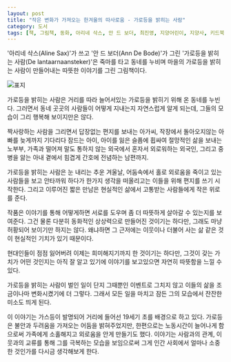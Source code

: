 ```yaml
---
layout: post
title: "작은 변화가 가져오는 한겨울의 따사로움 - 가로등을 밝히는 사람"
category: 도서
tags: [책, 그림책, 동화, 아리네 삭스, 안 드 보더, 최진영, 지양어린이, 지양사, 키드북, 서평]
---
```


'아리네 삭스(Aline Sax)'가 쓰고
'안 드 보더(Ann De Bode)'가 그린
'가로등을 밝히는 사람(De lantaarnaansteker)'은
죽마를 타고 동네를 누비며 마을의 가로등을 밝히는 사람이 만들어내는 따뜻한 이야기를 그린 그림책이다.

![표지](https://lh3.googleusercontent.com/26zw4I38jb9lRH79lNUzFpJHeiV4QZXMEWbvD5Um9KjYOnfQ2PYPThqCW5q4CAfYEZ7JOiPWhCSB-Q=s480)

가로등을 밝히는 사람은 거리를 따라 늘어서있는 가로등을 밝히기 위해 온 동네를 누빈다.
그러면서 동네 곳곳의 사람들이 어떻게 지내는지 자연스럽게 알게 되는데,
그들의 모습이 그리 행복해 보이지만은 않다.

짝사랑하는 사람을 그리면서 답장없는 편지를 보내는 아가씨,
작장에서 돌아오지않는 아빠를 늦게까지 기다리다 잠드는 아이,
아이를 잃은 슬픔에 휩싸여 절망적인 삶을 보내는 노부부,
가족과 떨어져 말도 통하지 않는 외국에서 혼자서 외로워하는 외국인,
그리고 중병을 앓는 아내 곁에서 힘겹게 간호에 전념하는 남편까지.

가로등을 밝히는 사람은 눈 내리는 추운 겨울날,
어둠속에서 홀로 외로움을 죽이고 있는 사람들을 보고 안타까워 하다가
한가지 생각을 떠올리고는 이들을 위해 편지를 쓰기 시작한다.
그리고 이루어진 짧은 만남은 현실적인 삶에서 고통받는 사람들에게 작은 위로를 준다.

작품은 이야기를 통해 어떻게하면 서로를 도우며 좀 더 따뜻하게 살아갈 수 있는지를 보여준다.
그건 물론 다분히 동화적인 상상력으로 만들어진 것이기는 하다만,
그래도 마냥 허황되어 보이기만 하지는 않다.
왜냐하면 그 근저에는 이웃이나 더불어 사는 삶 같은 것이 현실적인 기치가 있기 때문이다.

현대인들이 점점 잃어버려 이제는 희미해지기까지 한 것이기는 하다만,
그것이 갖는 가치가 어떤 것인지는 아직 잘 알고 있기에
이야기를 보고있으면 자연히 따뜻함을 느낄 수 있다.

가로등을 밝히는 사람이 벌인 일이 단지 그때뿐인 이벤트로 그치지 않고
이들의 삶을 조금이나마 변화시켰기에 더 그렇다.
그래서 모든 일을 마치고 잠든 그의 모습에서 잔잔한 미소도 띄게 된다.

이 이야기는 가스등이 발명되어 거리에 들어선 19세기 초를 배경으로 하고 있다.
가로등은 불안과 두려움을 가져오는 어둠을 밝혀주었지만,
한편으로는 노동시간이 늘어나게 함으로써 가족에게 소홀해지고 외로움을 안게 만들기도 했다.
이야기는 사람과의 관계, 이웃과의 교류를 통해 그를 극복하는 모습을 보임으로써
그게 인간 사회에서 얼마나 소중한 것인가를 다시금 생각해보게 한다.
